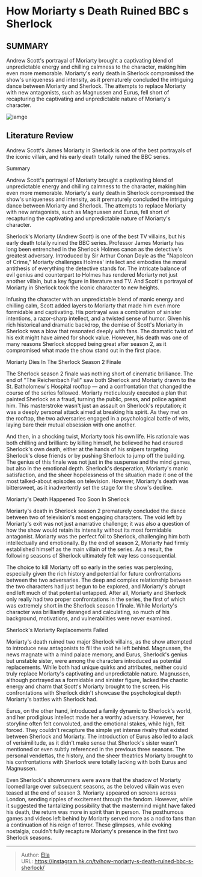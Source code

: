 # How Moriarty s Death Ruined BBC s Sherlock


## SUMMARY 



  Andrew Scott&#39;s portrayal of Moriarty brought a captivating blend of unpredictable energy and chilling calmness to the character, making him even more memorable.   Moriarty&#39;s early death in Sherlock compromised the show&#39;s uniqueness and intensity, as it prematurely concluded the intriguing dance between Moriarty and Sherlock.   The attempts to replace Moriarty with new antagonists, such as Magnussen and Eurus, fell short of recapturing the captivating and unpredictable nature of Moriarty&#39;s character.  

![iamge](https://static1.srcdn.com/wordpress/wp-content/uploads/2022/09/Sherlock-Andrew-Scott-as-Jim-Moriarty.jpg)

## Literature Review
Andrew Scott&#39;s James Moriarty in Sherlock is one of the best portrayals of the iconic villain, and his early death totally ruined the BBC series.





Summary

  Andrew Scott&#39;s portrayal of Moriarty brought a captivating blend of unpredictable energy and chilling calmness to the character, making him even more memorable.   Moriarty&#39;s early death in Sherlock compromised the show&#39;s uniqueness and intensity, as it prematurely concluded the intriguing dance between Moriarty and Sherlock.   The attempts to replace Moriarty with new antagonists, such as Magnussen and Eurus, fell short of recapturing the captivating and unpredictable nature of Moriarty&#39;s character.  







Sherlock&#39;s Moriarty (Andrew Scott) is one of the best TV villains, but his early death totally ruined the BBC series. Professor James Moriarty has long been entrenched in the Sherlock Holmes canon as the detective&#39;s greatest adversary. Introduced by Sir Arthur Conan Doyle as the &#34;Napoleon of Crime,&#34; Moriarty challenges Holmes&#39; intellect and embodies the moral antithesis of everything the detective stands for. The intricate balance of evil genius and counterpart to Holmes has rendered Moriarty not just another villain, but a key figure in literature and TV. And Scott&#39;s portrayal of Moriarty in Sherlock took the iconic character to new heights.

Infusing the character with an unpredictable blend of manic energy and chilling calm, Scott added layers to Moriarty that made him even more formidable and captivating. His portrayal was a combination of sinister intentions, a razor-sharp intellect, and a twisted sense of humor. Given his rich historical and dramatic backdrop, the demise of Scott&#39;s Moriarty in Sherlock was a blow that resonated deeply with fans. The dramatic twist of his exit might have aimed for shock value. However, his death was one of many reasons Sherlock stopped being great after season 2, as it compromised what made the show stand out in the first place.





 Moriarty Dies In The Sherlock Season 2 Finale 
          

The Sherlock season 2 finale was nothing short of cinematic brilliance. The end of &#34;The Reichenbach Fall&#34; saw both Sherlock and Moriarty drawn to the St. Batholomew&#39;s Hospital rooftop — and a confrontation that changed the course of the series followed. Moriarty meticulously executed a plan that painted Sherlock as a fraud, turning the public, press, and police against him. This masterstroke wasn&#39;t just an assault on Sherlock&#39;s reputation; it was a deeply personal attack aimed at breaking his spirit. As they met on the rooftop, the two adversaries engaged in a psychological battle of wits, laying bare their mutual obsession with one another.

And then, in a shocking twist, Moriarty took his own life. His rationale was both chilling and brilliant: by killing himself, he believed he had ensured Sherlock&#39;s own death, either at the hands of his snipers targeting Sherlock&#39;s close friends or by pushing Sherlock to jump off the building. The genius of this finale was not just in the suspense and the mind games, but also in the emotional depth. Sherlock&#39;s desperation, Moriarty&#39;s manic satisfaction, and the sheer hopelessness of the situation made it one of the most talked-about episodes on television. However, Moriarty&#39;s death was bittersweet, as it inadvertently set the stage for the show&#39;s decline.






 Moriarty&#39;s Death Happened Too Soon In Sherlock 
          

Moriarty&#39;s death in Sherlock season 2 prematurely concluded the dance between two of television&#39;s most engaging characters. The void left by Moriarty&#39;s exit was not just a narrative challenge; it was also a question of how the show would retain its intensity without its most formidable antagonist. Moriarty was the perfect foil to Sherlock, challenging him both intellectually and emotionally. By the end of season 2, Moriarty had firmly established himself as the main villain of the series. As a result, the following seasons of Sherlock ultimately felt way less consequential.

The choice to kill Moriarty off so early in the series was perplexing, especially given the rich history and potential for future confrontations between the two adversaries. The deep and complex relationship between the two characters had just begun to be explored, and Moriarty&#39;s abrupt end left much of that potential untapped. After all, Moriarty and Sherlock only really had two proper confrontations in the series, the first of which was extremely short in the Sherlock season 1 finale. While Moriarty&#39;s character was brilliantly deranged and calculating, so much of his background, motivations, and vulnerabilities were never examined.






 Sherlock&#39;s Moriarty Replacements Failed 
          

Moriarty&#39;s death ruined two major Sherlock villains, as the show attempted to introduce new antagonists to fill the void he left behind. Magnussen, the news magnate with a mind palace memory, and Eurus, Sherlock&#39;s genius but unstable sister, were among the characters introduced as potential replacements. While both had unique quirks and attributes, neither could truly replace Moriarty&#39;s captivating and unpredictable nature. Magnussen, although portrayed as a formidable and sinister figure, lacked the chaotic energy and charm that Scott&#39;s Moriarty brought to the screen. His confrontations with Sherlock didn&#39;t showcase the psychological depth Moriarty&#39;s battles with Sherlock had.

Eurus, on the other hand, introduced a family dynamic to Sherlock&#39;s world, and her prodigious intellect made her a worthy adversary. However, her storyline often felt convoluted, and the emotional stakes, while high, felt forced. They couldn&#39;t recapture the simple yet intense rivalry that existed between Sherlock and Moriarty. The introduction of Eurus also led to a lack of verisimilitude, as it didn&#39;t make sense that Sherlock&#39;s sister wasn&#39;t mentioned or even subtly referenced in the previous three seasons. The personal vendettas, the history, and the sheer theatrics Moriarty brought to his confrontations with Sherlock were totally lacking with both Eurus and Magnussen.




Even Sherlock&#39;s showrunners were aware that the shadow of Moriarty loomed large over subsequent seasons, as the beloved villain was even teased at the end of season 3. Moriarty appeared on screens across London, sending ripples of excitement through the fandom. However, while it suggested the tantalizing possibility that the mastermind might have faked his death, the return was more in spirit than in person. The posthumous games and videos left behind by Moriarty served more as a nod to fans than a continuation of his reign of terror. These glimpses, while evoking nostalgia, couldn&#39;t fully recapture Moriarty&#39;s presence in the first two Sherlock seasons.



---

> Author: [Ella](https://instagram.hk.cn/)  
> URL: https://instagram.hk.cn/tv/how-moriarty-s-death-ruined-bbc-s-sherlock/  

